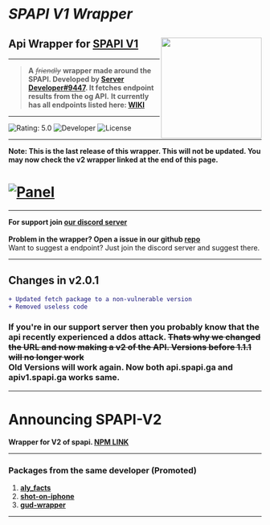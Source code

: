 # ***SPAPI V1 Wrapper***
## **Api Wrapper for [SPAPI V1]**<img src="https://cdn.glitch.me/2a4d780f-b9e8-4739-9886-831c1d5fcdb0%2FPicture1.png?v=1633772049771" height="200" width="200" align="right" />
---
> **A** *~~friendly~~* **wrapper made around the SPAPI. Developed by [Server Developer#9447]. It fetches endpoint results from the og API.**
**It currently has all endpoints listed here: [WIKI]**
---
![Rating: 5.0]
![Developer]
![License]

---
**Note: This is the last release of this wrapper. This will not be updated. You may now check the v2 wrapper linked at the end of this page.**<br>
# [![Panel](https://1288042104-files.gitbook.io/~/files/v0/b/gitbook-x-prod.appspot.com/o/spaces%2FpihcoO66xBcW3gEC7GCo%2Fuploads%2F4k7Gy86ZgmCNyqi4ogXr%2Fbanner%20api.png?alt=media&token=0da64d2c-78ec-411e-b9ee-e11ba06cfadf)](https://client.spapi.ga)
---
**For support join [our discord server]**<br>
<br>
**Problem in the wrapper?
Open a issue in our github [repo]**
<br>
Want to suggest a endpoint? Just join the discord server and suggest there.

---

## Changes in v2.0.1
```diff
+ Updated fetch package to a non-vulnerable version
+ Removed useless code
```
### If you're in our support server then you probably know that the api recently experienced a ddos attack. ~~Thats why we changed the URL and now making a v2 of the API. Versions before 1.1.1 will no longer work~~<br> Old Versions will work again. Now both api.spapi.ga and apiv1.spapi.ga works same.
---
# Announcing SPAPI-V2
**Wrapper for V2 of spapi.
[NPM LINK]**

---
### Packages from the same developer (Promoted)
1. **[aly_facts]**
2. **[shot-on-iphone]**
3. **[gud-wrapper]**
---

[SPAPI V1]: https://api.spapi.ga
[License]: https://img.shields.io/badge/License-MIT-blue
[Developer]: https://img.shields.io/badge/Developer-Server%20Developer%239447-yellow
[Rating: 5.0]: https://img.shields.io/badge/Rating-5.0-brightgreen
[WIKI]: https://wiki.spapiwiki.ga
[NPM LINK]: https://npmjs.com/package/spapi-wrapper-v2
[our discord server]: https://discord.gg/VqA92g8
[repo]: https://github.com/ServerDeveloper9447/spapi-wrapper
[Server Developer#9447]: https://duck.is-a.dev
[aly_facts]: https://www.npmjs.com/package/aly_facts
[shot-on-iphone]: https://www.npmjs.com/package/shot-on-iphone
[gud-wrapper]: https://www.npmjs.com/package/gud-wrapper